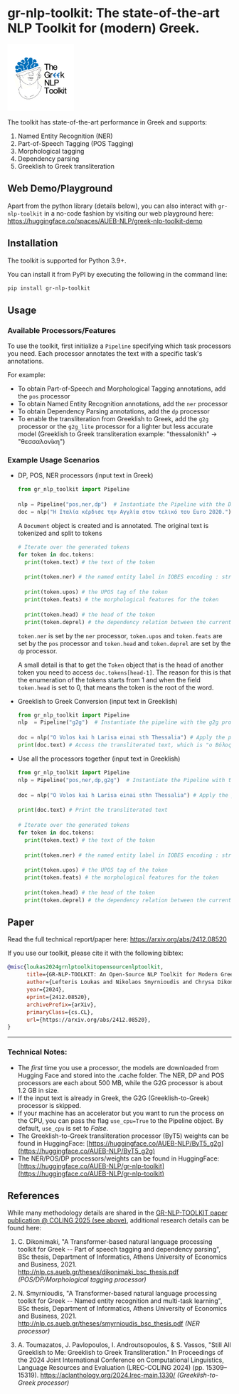 # gr-nlp-toolkit: The state-of-the-art NLP Toolkit for (modern) Greek.

<div style="text-align: left;">
    <img src="./logo.png" alt="gr-nlp-toolkit Logo" width="150"/>
</div>

The toolkit has state-of-the-art performance in Greek and supports:
1. Named Entity Recognition (NER)
2. Part-of-Speech Tagging (POS Tagging)
3. Morphological tagging
4. Dependency parsing
5. Greeklish to Greek transliteration

## Web Demo/Playground 

Apart from the python library (details below), you can also interact with `gr-nlp-toolkit` in a no-code fashion by visiting our web playground here: https://huggingface.co/spaces/AUEB-NLP/greek-nlp-toolkit-demo

## Installation
The toolkit is supported for Python 3.9+.

You can install it from PyPI by executing the following in the command line:

```sh
pip install gr-nlp-toolkit
```

## Usage

### Available Processors/Features

To use the toolkit, first initialize a `Pipeline` specifying which task processors you need. Each processor
annotates the text with a specific task's annotations.

For example:
- To obtain Part-of-Speech and Morphological Tagging annotations, add the `pos` processor
- To obtain Named Entity Recognition annotations, add the `ner` processor
- To obtain Dependency Parsing annotations, add the `dp` processor
- To enable the transliteration from Greeklish to Greek, add the `g2g` processor or the `g2g_lite` processor for a lighter but less accurate model
  (Greeklish to Greek transliteration example: "thessalonikh" -> "θεσσαλονίκη")

### Example Usage Scenarios

- DP, POS, NER processors (input text in Greek)

  ```python
  from gr_nlp_toolkit import Pipeline

  nlp = Pipeline("pos,ner,dp")  # Instantiate the Pipeline with the DP, POS and NER processors
  doc = nlp("Η Ιταλία κέρδισε την Αγγλία στον τελικό του Euro 2020.") # Apply the pipeline to a sentence in Greek

  ```

  A `Document` object is created and is annotated. The original text is tokenized
  and split to tokens

  ```python
  # Iterate over the generated tokens
  for token in doc.tokens:
    print(token.text) # the text of the token

    print(token.ner) # the named entity label in IOBES encoding : str

    print(token.upos) # the UPOS tag of the token
    print(token.feats) # the morphological features for the token

    print(token.head) # the head of the token
    print(token.deprel) # the dependency relation between the current token and its head
  ```

  `token.ner` is set by the `ner` processor, `token.upos` and `token.feats` are set by the `pos` processor
  and `token.head` and `token.deprel` are set by the `dp` processor.

  A small detail is that to get the `Token` object that is the head of another token you need to access
  `doc.tokens[head-1]`. The reason for this is that the enumeration of the tokens starts from 1 and when the
  field `token.head` is set to 0, that means the token is the root of the word.

- Greeklish to Greek Conversion (input text in Greeklish)

  ```python
  from gr_nlp_toolkit import Pipeline
  nlp  = Pipeline("g2g")  # Instantiate the pipeline with the g2g processor

  doc = nlp("O Volos kai h Larisa einai sth Thessalia") # Apply the pipeline to a sentence in Greeklish
  print(doc.text) # Access the transliterated text, which is "ο Βόλος και η Λάρισα είναι στη Θεσσαλία"
  ```
- Use all the processors together (input text in Greeklish)

  ```python
  from gr_nlp_toolkit import Pipeline
  nlp = Pipeline("pos,ner,dp,g2g")  # Instantiate the Pipeline with the G2G, DP, POS and NER processors

  doc = nlp("O Volos kai h Larisa einai sthn Thessalia") # Apply the pipeline to a sentence in Greeklish

  print(doc.text) # Print the transliterated text

  # Iterate over the generated tokens
  for token in doc.tokens:
    print(token.text) # the text of the token

    print(token.ner) # the named entity label in IOBES encoding : str

    print(token.upos) # the UPOS tag of the token
    print(token.feats) # the morphological features for the token

    print(token.head) # the head of the token
    print(token.deprel) # the dependency relation between the current token and its head
  ```

## Paper

Read the full technical report/paper here: https://arxiv.org/abs/2412.08520

If you use our toolkit, please cite it with the following bibtex:
```bibtex
@misc{loukas2024grnlptoolkitopensourcenlptoolkit,
      title={GR-NLP-TOOLKIT: An Open-Source NLP Toolkit for Modern Greek}, 
      author={Lefteris Loukas and Nikolaos Smyrnioudis and Chrysa Dikonomaki and Spyros Barbakos and Anastasios Toumazatos and John Koutsikakis and Manolis Kyriakakis and Mary Georgiou and Stavros Vassos and John Pavlopoulos and Ion Androutsopoulos},
      year={2024},
      eprint={2412.08520},
      archivePrefix={arXiv},
      primaryClass={cs.CL},
      url={https://arxiv.org/abs/2412.08520}, 
}
```

----
### Technical Notes:

- The *first* time you use a processor, the models are downloaded from Hugging Face and stored into the .cache folder. The NER, DP and POS processors are each about 500 MB, while the G2G processor is about 1.2 GB in size.
- If the input text is already in Greek, the G2G (Greeklish-to-Greek) processor is skipped.
- If your machine has an accelerator but you want to run the process on the CPU, you can pass the flag `use_cpu=True` to the Pipeline object. By default, `use_cpu` is set to *False*.
- The Greeklish-to-Greek transliteration processor (ByT5) weights can be found in HuggingFace: [https://huggingface.co/AUEB-NLP/ByT5_g2g](https://huggingface.co/AUEB-NLP/ByT5_g2g)
- The NER/POS/DP processors/weights can be found in HuggingFace: [https://huggingface.co/AUEB-NLP/gr-nlp-toolkit](https://huggingface.co/AUEB-NLP/gr-nlp-toolkit)

## References
While many methodology details are shared in the [GR-NLP-TOOLKIT paper publication @ COLING 2025 (see above)](https://arxiv.org/abs/2412.08520), additional research details can be found here:
1. C. Dikonimaki, "A Transformer-based natural language processing toolkit for Greek -- Part of speech tagging and dependency parsing", BSc thesis, Department of Informatics, Athens University of Economics and Business, 2021. http://nlp.cs.aueb.gr/theses/dikonimaki_bsc_thesis.pdf *(POS/DP/Morphological tagging processor)*

2. N. Smyrnioudis, "A Transformer-based natural language processing toolkit for Greek -- Named entity recognition and multi-task learning", BSc thesis, Department of Informatics, Athens University of Economics and Business, 2021. http://nlp.cs.aueb.gr/theses/smyrnioudis_bsc_thesis.pdf *(NER processor)*

3. A. Toumazatos, J. Pavlopoulos, I. Androutsopoulos, & S. Vassos, "Still All Greeklish to Me: Greeklish to Greek Transliteration." In Proceedings of the 2024 Joint International Conference on Computational Linguistics, Language Resources and Evaluation (LREC-COLING 2024) (pp. 15309–15319). https://aclanthology.org/2024.lrec-main.1330/ *(Greeklish-to-Greek processor)*